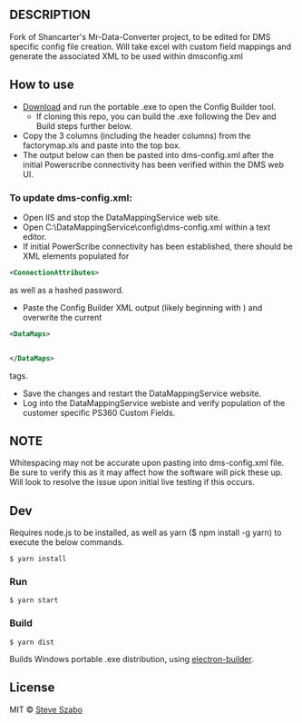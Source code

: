 ## DESCRIPTION

Fork of Shancarter's Mr-Data-Converter project, to be edited for DMS specific config file creation.  Will take excel with custom field mappings and generate the associated XML to be used within dmsconfig.xml

## How to use
* [Download](https://github.com/laszlo462/DMSConfigBuilder-Electron/releases) and run the portable .exe to open the Config Builder tool.
    * If cloning this repo, you can build the .exe following the Dev and Build steps further below.
* Copy the 3 columns (including the header columns) from the factorymap.xls and paste into the top box.  
* The output below can then be pasted into dms-config.xml after the initial Powerscribe connectivity has been verified within the DMS web UI.

### To update dms-config.xml:
* Open IIS and stop the DataMappingService web site.
* Open C:\DataMappingService\config\dms-config.xml within a text editor.
* If initial PowerScribe connectivity has been established, there should be XML elements populated for 
~~~ xml
<ConnectionAttributes>
~~~
as well as a hashed password.
* Paste the Config Builder XML output (likely beginning with <DataMaps>) and overwrite the current
~~~ xml
<DataMaps>


</DataMaps>
~~~
tags.
* Save the changes and restart the DataMappingService website.
* Log into the DataMappingService webiste and verify population of the customer specific PS360 Custom Fields.

## NOTE
Whitespacing may not be accurate upon pasting into dms-config.xml file.  Be sure to verify this as it may affect how the software will pick these up.  Will look to resolve the issue upon initial live testing if this occurs.


## Dev
Requires node.js to be installed, as well as yarn ($ npm install -g yarn) to execute the below commands.
```
$ yarn install
```

### Run

```
$ yarn start
```

### Build

```
$ yarn dist
```

Builds Windows portable .exe distribution, using [electron-builder](https://github.com/electron-userland/electron-builder).


## License

MIT © [Steve Szabo](https://github.com/laszlo462)
